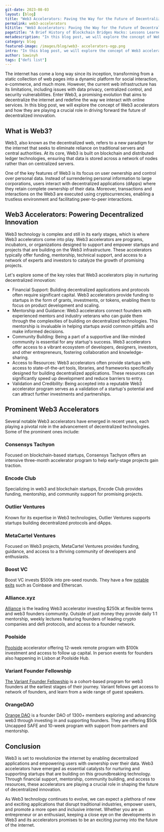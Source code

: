 ```yaml
---
git-date: 2023-08-03
layout: [blog]
title: "Web3 Accelerators: Paving the Way for the Future of Decentralized Innovation"
permalink: web3-accelerators
h1title: "Web3 Accelerators: Paving the Way for the Future of Decentralized Innovation"
pagetitle: "A Brief History of Blockchain Bridges Hacks: Lessons Learned and Ongoing Challenges"
metadescription: "In this blog post, we will explore the concept of Web3 accelerators and how they are playing a crucial role in driving forward the future of decentralized innovation."
category: blog
featured-image: /images/blog/web3- accelerators-ogp.png
intro: "In this blog post, we will explore the concept of Web3 accelerators and how they are playing a crucial role in driving forward the future of decentralized innovation."
author: Sawinyh
tags: ["defi list"]
---
```


The internet has come a long way since its inception, transforming from a static collection of web pages into a dynamic platform for social interaction, e-commerce, and much more. However, the current web infrastructure has its limitations, including issues with data privacy, centralized control, and security vulnerabilities. Enter Web3, a promising evolution that aims to decentralize the internet and redefine the way we interact with online services. In this blog post, we will explore the concept of Web3 accelerators and how they are playing a crucial role in driving forward the future of decentralized innovation.

## What is Web3?

Web3, also known as the decentralized web, refers to a new paradigm for the internet that seeks to eliminate reliance on traditional servers and central authorities. At its core, Web3 is built on blockchain and distributed ledger technologies, ensuring that data is stored across a network of nodes rather than on centralized servers.

One of the key features of Web3 is its focus on user ownership and control over personal data. Instead of surrendering personal information to large corporations, users interact with decentralized applications (dApps) where they retain complete ownership of their data. Moreover, transactions and interactions on the Web3 are executed using cryptocurrencies, enabling a trustless environment and facilitating peer-to-peer interactions.

## Web3 Accelerators: Powering Decentralized Innovation

Web3 technology is complex and still in its early stages, which is where Web3 accelerators come into play. Web3 accelerators are programs, incubators, or organizations designed to support and empower startups and projects that are building on the Web3 infrastructure. These accelerators typically offer funding, mentorship, technical support, and access to a network of experts and investors to catalyze the growth of promising projects.

Let's explore some of the key roles that Web3 accelerators play in nurturing decentralized innovation:

- Financial Support: Building decentralized applications and protocols often require significant capital. Web3 accelerators provide funding to startups in the form of grants, investments, or tokens, enabling them to focus on product development and scaling.
- Mentorship and Guidance: Web3 accelerators connect founders with experienced mentors and industry veterans who can guide them through the complexities of building on decentralized technologies. This mentorship is invaluable in helping startups avoid common pitfalls and make informed decisions.
- Community Building: Being a part of a supportive and like-minded community is essential for any startup's success. Web3 accelerators offer access to a vibrant ecosystem of developers, designers, investors, and other entrepreneurs, fostering collaboration and knowledge-sharing.
- Access to Resources: Web3 accelerators often provide startups with access to state-of-the-art tools, libraries, and frameworks specifically designed for building decentralized applications. These resources can significantly speed up development and reduce barriers to entry.
- Validation and Credibility: Being accepted into a reputable Web3 accelerator program serves as a validation of a startup's potential and can attract further investments and partnerships.

## Prominent Web3 Accelerators

Several notable Web3 accelerators have emerged in recent years, each playing a pivotal role in the advancement of decentralized technologies. Some of the prominent ones include:

### Consensys Tachyon

Focused on blockchain-based startups, Consensys Tachyon offers an intensive three-month accelerator program to help early-stage projects gain traction.

### Encode Club

Specializing in web3 and blockchain startups, Encode Club provides funding, mentorship, and community support for promising projects.

### Outlier Ventures

Known for its expertise in Web3 technologies, Outlier Ventures supports startups building decentralized protocols and dApps.

### MetaCartel Ventures

Focused on Web3 projects, MetaCartel Ventures provides funding, guidance, and access to a thriving community of developers and enthusiasts.

### Boost VC

Boost VC invests \$500k into pre-seed rounds. They have a few [notable exits](https://www.boost.vc/portfolio#cryptolink) such as Coinbase and Etherscan.

### Alliance.xyz

[Alliance](https://alliance.xyz/) is the leading Web3 accelerator investing \$250k at flexible terms and web3 founders community. Outside of just money they provide daily 1:1 mentorship, weekly lectures featuring founders of leading crypto companies and defi protocols, and access to a founder network.

### Poolside

[Poolside](https://www.poolside.co/poolside-accelerator) accelerator offering 12-week remote program with \$100k investment and access to follow up capital. In person events for founders also happening in Lisbon at Poolside Hub.

### Variant Founder Fellowship

[The Variant Founder Fellowship](https://variant.fund/variant-founder-fellowship/) is a cohort-based program for web3 founders at the earliest stages of their journey. Variant fellows get access to network of founders, and learn from a wide range of guest speakers.

### OrangeDAO

[Orange DAO](https://www.orangedao.xyz/) is a founder DAO of 1300+ members exploring and advancing web3 through investing in and supporting founders. They are offering \$50k Uncapped SAFE and 10-week program with support from partners and mentorship.

## Conclusion

Web3 is set to revolutionize the internet by enabling decentralized applications and empowering users with ownership over their data. Web3 accelerators have emerged as essential catalysts for nurturing and supporting startups that are building on this groundbreaking technology. Through financial support, mentorship, community building, and access to resources, these accelerators are playing a crucial role in shaping the future of decentralized innovation.

As Web3 technology continues to evolve, we can expect a plethora of new and exciting applications that disrupt traditional industries, empower users, and promote a more open and inclusive internet. Whether you are an entrepreneur or an enthusiast, keeping a close eye on the developments in Web3 and its accelerators promises to be an exciting journey into the future of the internet.
